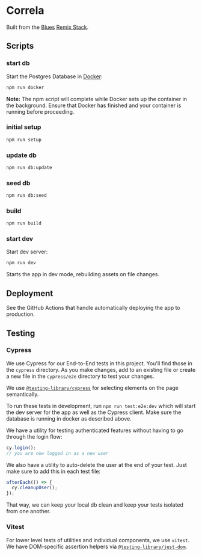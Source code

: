 # Correla

Built from the [Blues](https://github.com/remix-run/blues-stack) [Remix Stack](https://remix.run/stacks).

## Scripts

### start db

Start the Postgres Database in [Docker](https://www.docker.com/get-started):

```sh
npm run docker
```

**Note:** The npm script will complete while Docker sets up the container in the background. Ensure that Docker has finished and your container is running before proceeding.

### initial setup

```sh
npm run setup
```

### update db

```sh
npm run db:update
```

### seed db

```sh
npm run db:seed
```

### build

```sh
npm run build
```

### start dev

Start dev server:

```sh
npm run dev
```

Starts the app in dev mode, rebuilding assets on file changes.

## Deployment

See the GitHub Actions that handle automatically deploying the app to production.

## Testing

### Cypress

We use Cypress for our End-to-End tests in this project. You'll find those in the `cypress` directory. As you make changes, add to an existing file or create a new file in the `cypress/e2e` directory to test your changes.

We use [`@testing-library/cypress`](https://testing-library.com/cypress) for selecting elements on the page semantically.

To run these tests in development, run `npm run test:e2e:dev` which will start the dev server for the app as well as the Cypress client. Make sure the database is running in docker as described above.

We have a utility for testing authenticated features without having to go through the login flow:

```ts
cy.login();
// you are now logged in as a new user
```

We also have a utility to auto-delete the user at the end of your test. Just make sure to add this in each test file:

```ts
afterEach(() => {
  cy.cleanupUser();
});
```

That way, we can keep your local db clean and keep your tests isolated from one another.

### Vitest

For lower level tests of utilities and individual components, we use `vitest`. We have DOM-specific assertion helpers via [`@testing-library/jest-dom`](https://testing-library.com/jest-dom).
